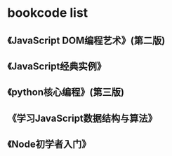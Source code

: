 # bookcode list
## 《JavaScript DOM编程艺术》(第二版)
## 《JavaScript经典实例》
## 《python核心编程》(第三版)
## 《学习JavaScript数据结构与算法》
## 《Node初学者入门》